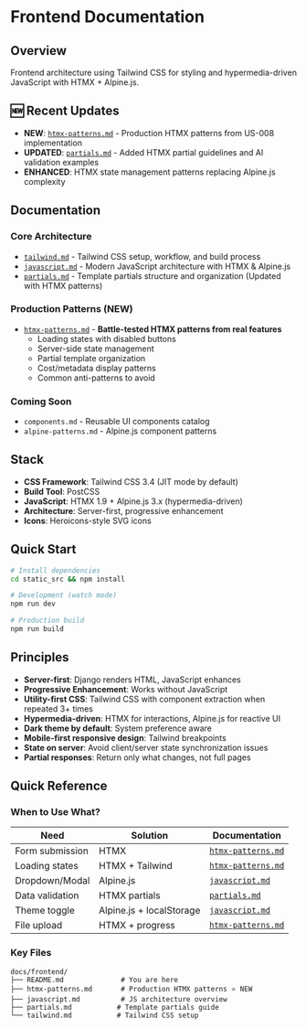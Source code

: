 # Frontend Documentation

## Overview

Frontend architecture using Tailwind CSS for styling and hypermedia-driven JavaScript with HTMX + Alpine.js.

## 🆕 Recent Updates

- **NEW**: [`htmx-patterns.md`](./htmx-patterns.md) - Production HTMX patterns from US-008 implementation
- **UPDATED**: [`partials.md`](./partials.md) - Added HTMX partial guidelines and AI validation examples
- **ENHANCED**: HTMX state management patterns replacing Alpine.js complexity

## Documentation

### Core Architecture

- [`tailwind.md`](./tailwind.md) - Tailwind CSS setup, workflow, and build process
- [`javascript.md`](./javascript.md) - Modern JavaScript architecture with HTMX & Alpine.js
- [`partials.md`](./partials.md) - Template partials structure and organization (Updated with HTMX patterns)

### Production Patterns (NEW)

- [`htmx-patterns.md`](./htmx-patterns.md) - **Battle-tested HTMX patterns from real features**
  - Loading states with disabled buttons
  - Server-side state management
  - Partial template organization
  - Cost/metadata display patterns
  - Common anti-patterns to avoid

### Coming Soon

- `components.md` - Reusable UI components catalog
- `alpine-patterns.md` - Alpine.js component patterns

## Stack

- **CSS Framework**: Tailwind CSS 3.4 (JIT mode by default)
- **Build Tool**: PostCSS
- **JavaScript**: HTMX 1.9 + Alpine.js 3.x (hypermedia-driven)
- **Architecture**: Server-first, progressive enhancement
- **Icons**: Heroicons-style SVG icons

## Quick Start

```bash
# Install dependencies
cd static_src && npm install

# Development (watch mode)
npm run dev

# Production build
npm run build
```

## Principles

- **Server-first**: Django renders HTML, JavaScript enhances
- **Progressive Enhancement**: Works without JavaScript
- **Utility-first CSS**: Tailwind CSS with component extraction when repeated 3+ times
- **Hypermedia-driven**: HTMX for interactions, Alpine.js for reactive UI
- **Dark theme by default**: System preference aware
- **Mobile-first responsive design**: Tailwind breakpoints
- **State on server**: Avoid client/server state synchronization issues
- **Partial responses**: Return only what changes, not full pages

## Quick Reference

### When to Use What?

| Need            | Solution                 | Documentation                                                                           |
| --------------- | ------------------------ | --------------------------------------------------------------------------------------- |
| Form submission | HTMX                     | [`htmx-patterns.md`](./htmx-patterns.md#pattern-3-server-side-state-management)         |
| Loading states  | HTMX + Tailwind          | [`htmx-patterns.md`](./htmx-patterns.md#pattern-1-loading-states-with-disabled-buttons) |
| Dropdown/Modal  | Alpine.js                | [`javascript.md`](./javascript.md)                                                      |
| Data validation | HTMX partials            | [`partials.md`](./partials.md#htmx-response-patterns)                                   |
| Theme toggle    | Alpine.js + localStorage | [`javascript.md`](./javascript.md)                                                      |
| File upload     | HTMX + progress          | [`htmx-patterns.md`](./htmx-patterns.md)                                                |

### Key Files

```
docs/frontend/
├── README.md              # You are here
├── htmx-patterns.md       # Production HTMX patterns ⭐ NEW
├── javascript.md          # JS architecture overview
├── partials.md           # Template partials guide
└── tailwind.md           # Tailwind CSS setup
```
